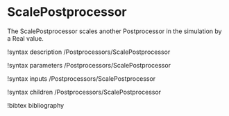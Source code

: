 # ScalePostprocessor

The ScalePostprocessor scales another Postprocessor in the simulation by a Real value.

!syntax description /Postprocessors/ScalePostprocessor

!syntax parameters /Postprocessors/ScalePostprocessor

!syntax inputs /Postprocessors/ScalePostprocessor

!syntax children /Postprocessors/ScalePostprocessor

!bibtex bibliography
